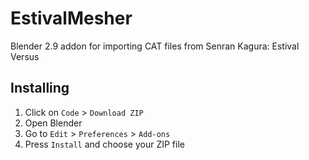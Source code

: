 # EstivalMesher
Blender 2.9 addon for importing CAT files from Senran Kagura: Estival Versus

## Installing

1. Click on `Code` > `Download ZIP`
2. Open Blender
3. Go to `Edit` > `Preferences` > `Add-ons`
4. Press `Install` and choose your ZIP file
